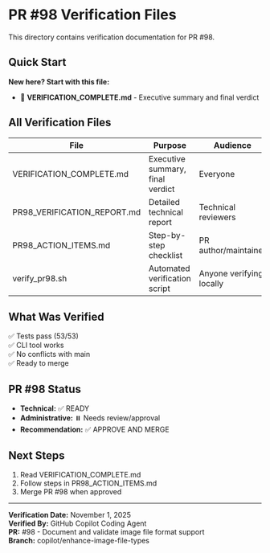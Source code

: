 # PR #98 Verification Files

This directory contains verification documentation for PR #98.

## Quick Start

**New here? Start with this file:**
- 📄 **VERIFICATION_COMPLETE.md** - Executive summary and final verdict

## All Verification Files

| File | Purpose | Audience |
|------|---------|----------|
| VERIFICATION_COMPLETE.md | Executive summary, final verdict | Everyone |
| PR98_VERIFICATION_REPORT.md | Detailed technical report | Technical reviewers |
| PR98_ACTION_ITEMS.md | Step-by-step checklist | PR author/maintainer |
| verify_pr98.sh | Automated verification script | Anyone verifying locally |

## What Was Verified

✅ Tests pass (53/53)  
✅ CLI tool works  
✅ No conflicts with main  
✅ Ready to merge  

## PR #98 Status

- **Technical:** ✅ READY
- **Administrative:** ⏸️ Needs review/approval
- **Recommendation:** ✅ APPROVE AND MERGE

## Next Steps

1. Read VERIFICATION_COMPLETE.md
2. Follow steps in PR98_ACTION_ITEMS.md
3. Merge PR #98 when approved

---

**Verification Date:** November 1, 2025  
**Verified By:** GitHub Copilot Coding Agent  
**PR:** #98 - Document and validate image file format support  
**Branch:** copilot/enhance-image-file-types
